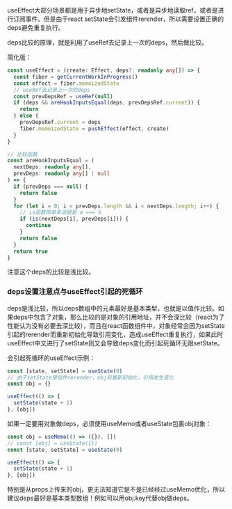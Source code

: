 useEffect大部分场景都是用于异步地setState，或者是异步地读取ref，或者是进行订阅事件。但是由于react setState会引发组件rerender，所以需要设置正确的deps避免重复执行。

deps比较的原理，就是利用了useRef去记录上一次的deps，然后做比较。

简化版：

```ts
const useEffect = (create: Effect, deps?: readonly any[]) => {
  const fiber = getCurrentWorkInProgress()
  const effect = fiber.memoizedState
  // useRef去记录上一次的deps
  const prevDepsRef = useRef(null)
  if (deps && areHookInputsEqual(deps, prevDepsRef.current)) {
    return
  } else {
    prevDepsRef.current = deps
    fiber.memoizedState = pushEffect(effect, create)
  }
}

// 比较函数
const areHookInputsEqual = (
  nextDeps: readonly any[],
  prevDeps: readonly any[] | null
) => {
  if (prevDeps === null) {
    return false
  }
  for (let i = 0; i < prevDeps.length && i < nextDeps.length; i++) {
    // is函数简单来说就是 a === b
    if (is(nextDeps[i], prevDeps[i])) {
      continue
    }
    return false
  }
  return true
}
```

注意这个deps的比较是浅比较。

### deps设置注意点与useEffect引起的死循环

deps是浅比较，所以deps数组中的元素最好是基本类型，也就是以值作比较。如果deps中包含了对象，那么比较的是对象的引用地址，并不会深比较（react为了性能认为没有必要去深比较），而且在react函数组件中，对象经常会因为setState引起的rerender而重新初始化导致引用变化，造成useEffect重复执行，如果此时useEffect中又进行了setState则又会导致deps变化而引起死循环无限setState。

会引起死循环的useEffect示例：

```ts
const [state, setState] = useState(0)
// 由于setState使组件rerender，obj将重新初始化，引用发生变化
const obj = {}

useEffect(() => {
  setState(state + 1)
}, [obj])
```

如果一定要用对象做deps，必须使用useMemo或者useState包裹obj对象：

```ts
const obj = useMemo(() => ({}), [])
// const [obj] = useState({})
const [state, setState] = useState(0)

useEffect(() => {
  setState(state + 1)
}, [obj])
```

特别是从props上传来的obj，更无法知道它是不是已经经过useMemo优化，所以建议deps最好是基本类型数组！例如可以用obj.key代替obj做deps。